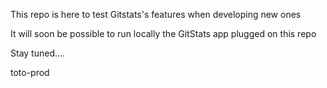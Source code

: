 This repo is here to test Gitstats's features when developing new ones

It will soon be possible to run locally the GitStats app plugged on this repo

Stay tuned....

toto-prod
